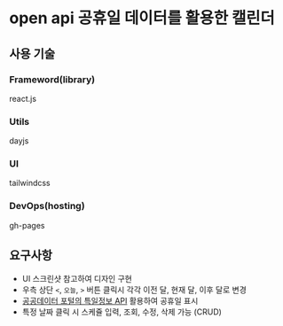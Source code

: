 # open api 공휴일 데이터를 활용한 캘린더

## 사용 기술

### Frameword(library)

react.js

### Utils

dayjs

### UI

tailwindcss

### DevOps(hosting)

gh-pages

## 요구사항

- UI 스크린샷 참고하여 디자인 구현
- 우측 상단 `<`, `오늘`, `>` 버튼 클릭시 각각 이전 달, 현재 달, 이후 달로 변경
- [공공데이터 포털의 특일정보 API](https://www.data.go.kr/data/15012690/openapi.do) 활용하여 공휴일 표시
- 특정 날짜 클릭 시 스케쥴 입력, 조회, 수정, 삭제 가능 (CRUD)
